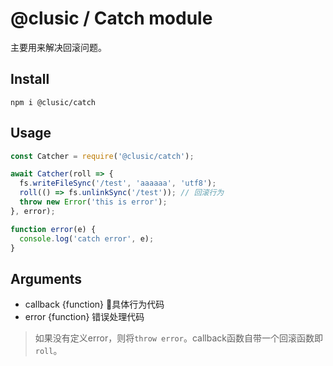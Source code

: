 # @clusic / Catch module

主要用来解决回滚问题。

## Install

```shell
npm i @clusic/catch
```

## Usage

```javascript
const Catcher = require('@clusic/catch');

await Catcher(roll => {
  fs.writeFileSync('/test', 'aaaaaa', 'utf8');
  roll(() => fs.unlinkSync('/test')); // 回滚行为
  throw new Error('this is error');
}, error);

function error(e) {
  console.log('catch error', e);
}
```

## Arguments

- callback {function} 具体行为代码
- error {function} 错误处理代码

> 如果没有定义error，则将`throw error`。callback函数自带一个回滚函数即`roll`。